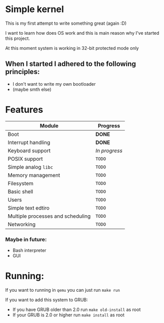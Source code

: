 # Simple kernel 
This is my first attempt to write something great (again :D)

I want to learn how does OS work and this is main reason why I've started this project.

At this moment system is working in 32-bit protected mode only

When I started I adhered to the following principles:
---
* I don't want to write my own bootloader
* (maybe smth else)


Features
===
|   Module                              |   Progress    |
|---------------------------------------|---------------|
|   Boot                                |   **DONE**    |
|   Interrupt handling                  |   **DONE**    |
|   Keyboard support                    | *In progress* |
|   POSIX support                       |   `TODO`      |
|   Simple analog `libc`                |   `TODO`      |
|   Memory management                   |   `TODO`      |
|   Filesystem                          |   `TODO`      |
|   Basic shell                         |   `TODO`      |
|   Users                               |   `TODO`      |
|   Simple text edtiro                  |   `TODO`      |
|   Multiple processes and scheduling   |   `TODO`      |
|   Networking                          |   `TODO`      |

### Maybe in future:
* Bash interpreter
* GUI

# Running:
If you want to running in `qemu` you can just run `make run`

If you want to add this system to GRUB:
* If you have GRUB older than 2.0 run `make old-install` as root
* If your GRUB is 2.0 or higher run `make install` as root

